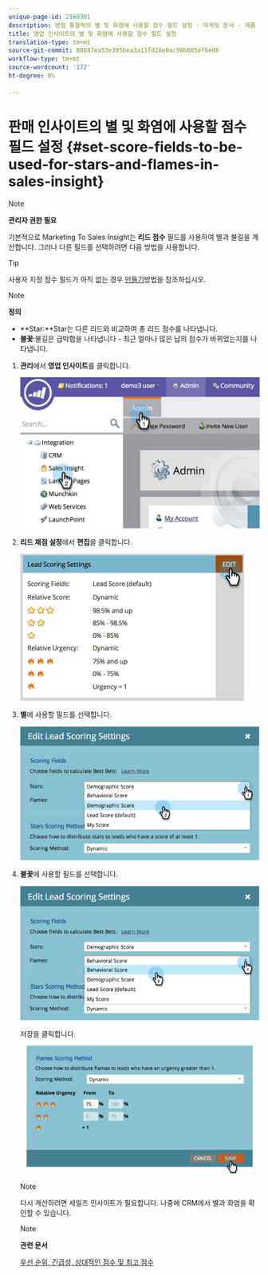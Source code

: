 ```yaml
---
unique-page-id: 2360301
description: 영업 통찰력의 별 및 화염에 사용할 점수 필드 설정 - 마케팅 문서 - 제품 설명서
title: 영업 인사이트의 별 및 화염에 사용할 점수 필드 설정
translation-type: tm+mt
source-git-commit: 00887ea53e395bea3a11fd28e0ac98b085ef6ed8
workflow-type: tm+mt
source-wordcount: '172'
ht-degree: 0%

---
```



# 판매 인사이트의 별 및 화염에 사용할 점수 필드 설정 {#set-score-fields-to-be-used-for-stars-and-flames-in-sales-insight}

>[!NOTE]
>
>**관리자 권한 필요**

기본적으로 Marketing To Sales Insight는 **리드 점수** 필드를 사용하여 별과 불길을 계산합니다. 그러나 다른 필드를 선택하려면 다음 방법을 사용합니다.

>[!TIP]
>
>사용자 지정 점수 필드가 아직 없는 경우 [만들기](../../../../../product-docs/administration/field-management/create-a-custom-field-in-marketo.md)방법을 참조하십시오.

>[!NOTE]
>
>**정의**
>
>* **Star:**Star는 다른 리드와 비교하여 총 리드 점수를 나타냅니다.
>* **불꽃**:불길은 급박함을 나타냅니다 - 최근 얼마나 많은 납의 점수가 바뀌었는지를 나타냅니다.

>



1. **관리**&#x200B;에서 **영업 인사이트**&#x200B;를 클릭합니다.

   ![](assets/image2014-9-16-13-3a27-3a19.png)

1. **리드 채점 설정**&#x200B;에서 **편집**&#x200B;을 클릭합니다.

   ![](assets/image2014-9-16-13-3a27-3a33.png)

1. **별**&#x200B;에 사용할 필드를 선택합니다.

   ![](assets/image2014-9-16-13-3a27-3a45.png)

1. **불꽃**&#x200B;에 사용할 필드를 선택합니다.

   ![](assets/image2014-9-16-13-3a28-3a1.png)

   저장을 클릭합니다.
   ![](assets/image2014-9-16-13-3a28-3a18.png)

   >[!NOTE]
   >
   >다시 계산하려면 세일즈 인사이트가 필요합니다. 나중에 CRM에서 별과 화염을 확인할 수 있습니다.

   >[!NOTE]
   >
   >**관련 문서**
   >
   >
   >[우선 순위, 긴급성, 상대적인 점수 및 최고 점수](priority-urgency-relative-score-and-best-bets.md)

